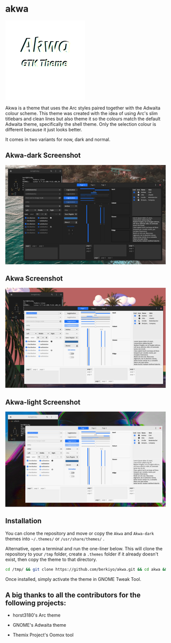 # akwa
![](https://raw.githubusercontent.com/berkiyo/akwa/master/screenshots/logo.png)


Akwa is a theme that uses the Arc styles paired together with the Adwaita colour scheme. This theme was created with the idea of using Arc's slim titlebars and clean lines but also theme it so the colours match the default Adwaita theme, specifically the shell theme. Only the selection colour is different because it just looks better. 

It comes in two variants for now, dark and normal. 

## Akwa-dark Screenshot

![](https://raw.githubusercontent.com/berkiyo/akwa/master/screenshots/akwa-dark.png)

## Akwa Screenshot

![](https://raw.githubusercontent.com/berkiyo/akwa/master/screenshots/akwa.png)

## Akwa-light Screenshot
![](https://raw.githubusercontent.com/berkiyo/akwa/master/screenshots/akwa-light.png)

## Installation

You can clone the repository and move or copy the `Akwa` and `Akwa-dark` themes into `~/.themes/` or `/usr/share/themes/` .

Alternative, open a terminal and run the one-liner below. This will clone the repository to your `/tmp` folder, create a `.themes` folder if it already doesn't exist, then copy the theme to that directory.

```bash
cd /tmp/ && git clone https://github.com/berkiyo/akwa.git && cd akwa && mkdir -p ~/.local/share/themes && cp -r Akwa* ~/.local/share/themes
```

Once installed, simply activate the theme in GNOME Tweak Tool. 

## A big thanks to all the contributors for the following projects:

* horst3180's Arc theme

* GNOME's Adwaita theme

* Themix Project's Oomox tool
